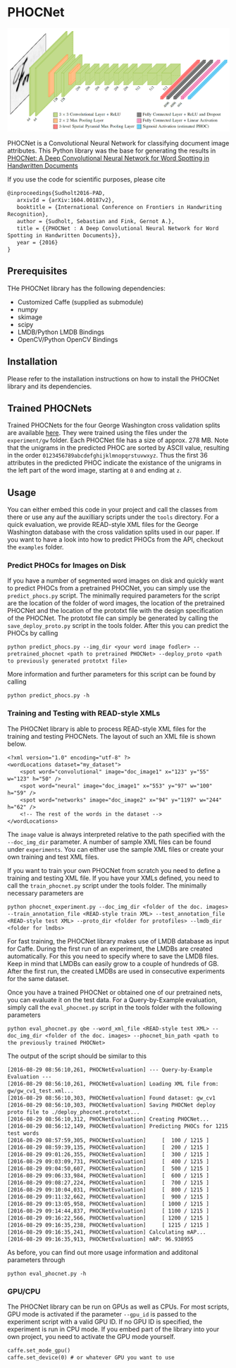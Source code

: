 # PHOCNet
![PHOCNet Architecture](phocnet_architecture.png)

PHOCNet is a Convolutional Neural Network for classifying document image attributes. This Python library was the base for generating the results in [PHOCNet: A Deep Convolutional Neural Network for Word Spotting in Handwritten Documents](http://patrec.cs.tu-dortmund.de/pubs/abstracts/Sudholt2016-PAD.htm)

If you use the code for scientific purposes, please cite
```
@inproceedings{Sudholt2016-PAD,
   arxivId = {arXiv:1604.00187v2},
   booktitle = {International Conference on Frontiers in Handwriting Recognition},
   author = {Sudholt, Sebastian and Fink, Gernot A.},
   title = {{PHOCNet : A Deep Convolutional Neural Network for Word Spotting in Handwritten Documents}},
   year = {2016}
}
```

## Prerequisites
THe PHOCNet library has the following dependencies:
- Customized Caffe (supplied as submodule)
- numpy
- skimage
- scipy
- LMDB/Python LMDB Bindings
- OpenCV/Python OpenCV Bindings

## Installation
Please refer to the installation instructions on how to install the PHOCNet library and its dependencies.

## Trained PHOCNets
Trained PHOCNets for the four George Washington cross validation splits are available [here](http://patrec.cs.tu-dortmund.de/cms/en/home/Resources/index.html). They were trained using the files under the `experiment/gw` folder. Each PHOCNet file has a size of approx. 278 MB. Note that the unigrams in the predicted PHOC are sorted by ASCII value, resulting in the order `0123456789abcdefghijklmnopqrstuvwxyz`. Thus the first 36 attributes in the predicted PHOC indicate the existance of the unigrams in the left part of the word image, starting at `0` and ending at `z`.

## Usage
You can either embed this code in your project and call the classes from there or use any auf the auxilliary scripts under the `tools` directory.
For a quick evaluation, we provide READ-style XML files for the George Washington database with the cross validation splits used in our paper.
If you want to have a look into how to predict PHOCs from the API, checkout the `examples` folder.

### Predict PHOCs for Images on Disk
If you have a number of segmented word images on disk and quickly want to predict PHOCs from a pretrained PHOCNet, you can simply use the `predict_phocs.py` script.
The minimally required parameters for the script are the location of the folder of word images, the location of the pretrained PHOCNet
and the location of the prototxt file with the design specification of the PHOCNet. The prototxt file can simply be generated by calling the `save_deploy_proto.py` script in the tools folder.
After this you can predict the PHOCs by calling
```
python predict_phocs.py --img_dir <your word image fodler> --pretrained_phocnet <path to pretrained PHOCNet> --deploy_proto <path to previously generated prototxt file>
```

More information and further parameters for this script can be found by calling
```
python predict_phocs.py -h
```

### Training and Testing with READ-style XMLs
The PHOCNet library is able to process READ-style XML files for the training and testing PHOCNets. The layout of such an XML file is shown below.
```
<?xml version="1.0" encoding="utf-8" ?>
<wordLocations dataset="my_dataset">
    <spot word="convolutional" image="doc_image1" x="123" y="55" w="123" h="50" />
    <spot word="neural" image="doc_image1" x="553" y="97" w="100" h="59" />
    <spot word="networks" image="doc_image2" x="94" y="1197" w="244" h="62" />
    <!-- The rest of the words in the dataset -->
</wordLocations>
```
The `image` value is always interpreted relative to the path specified with the `--doc_img_dir` parameter. 
A number of sample XML files can be found under `experiments`. You can either use the sample XML files or create your own training and test XML files.

If you want to train your own PHOCNet from scratch you need to define a training and testing XML file. If you have your XMLs defined, you need to call the `train_phocnet.py` script under the tools folder. The minimally necessary parameters are
```
python phocnet_experiment.py --doc_img_dir <folder of the doc. images> --train_annotation_file <READ-style train XML> --test_annotation_file <READ-style test XML> --proto_dir <folder for protofiles> --lmdb_dir <folder for lmdbs>
```
For fast training, the PHOCNet library makes use of LMDB database as input for Caffe. During the first run of an experiment, the LMDBs are created automatically. For this you need to specify where to save the LMDB files. Keep in mind that LMDBs can easily grow to a couple of hundreds of GB. 
After the first run, the created LMDBs are used in consecutive experiments for the same dataset.

Once you have a trained PHOCNet or obtained one of our pretrained nets, you can evaluate it on the test data. For a Query-by-Example evaluation, simply call the `eval_phocnet.py` script in the tools folder with the following parameters
```
python eval_phocnet.py qbe --word_xml_file <READ-style test XML> --doc_img_dir <folder of the doc. images> --phocnet_bin_path <path to the previously trained PHOCNet>
```
The output of the script should be similar to this
```
[2016-08-29 08:56:10,261, PHOCNetEvaluation] --- Query-by-Example Evaluation ---
[2016-08-29 08:56:10,261, PHOCNetEvaluation] Loading XML file from: gw/gw_cv1_test.xml...
[2016-08-29 08:56:10,303, PHOCNetEvaluation] Found dataset: gw_cv1
[2016-08-29 08:56:10,303, PHOCNetEvaluation] Saving PHOCNet deploy proto file to ./deploy_phocnet.prototxt...
[2016-08-29 08:56:10,312, PHOCNetEvaluation] Creating PHOCNet...
[2016-08-29 08:56:12,149, PHOCNetEvaluation] Predicting PHOCs for 1215 test words
[2016-08-29 08:57:59,305, PHOCNetEvaluation]     [  100 / 1215 ]
[2016-08-29 08:59:39,135, PHOCNetEvaluation]     [  200 / 1215 ]
[2016-08-29 09:01:26,355, PHOCNetEvaluation]     [  300 / 1215 ]
[2016-08-29 09:03:09,731, PHOCNetEvaluation]     [  400 / 1215 ]
[2016-08-29 09:04:50,607, PHOCNetEvaluation]     [  500 / 1215 ]
[2016-08-29 09:06:33,984, PHOCNetEvaluation]     [  600 / 1215 ]
[2016-08-29 09:08:27,224, PHOCNetEvaluation]     [  700 / 1215 ]
[2016-08-29 09:10:04,031, PHOCNetEvaluation]     [  800 / 1215 ]
[2016-08-29 09:11:32,662, PHOCNetEvaluation]     [  900 / 1215 ]
[2016-08-29 09:13:05,958, PHOCNetEvaluation]     [ 1000 / 1215 ]
[2016-08-29 09:14:44,837, PHOCNetEvaluation]     [ 1100 / 1215 ]
[2016-08-29 09:16:22,566, PHOCNetEvaluation]     [ 1200 / 1215 ]
[2016-08-29 09:16:35,238, PHOCNetEvaluation]     [ 1215 / 1215 ]
[2016-08-29 09:16:35,241, PHOCNetEvaluation] Calculating mAP...
[2016-08-29 09:16:35,913, PHOCNetEvaluation] mAP: 96.938955
```
As before, you can find out more usage information and additonal parameters through
```
python eval_phocnet.py -h
```

### GPU/CPU
The PHOCNet library can be run on GPUs as well as CPUs. For most scripts, GPU mode is activated if the parameter `--gpu_id` is passed to the experiment script with a valid GPU ID. If no GPU ID is specified, the experiment is run in CPU mode. If you embed part of the library into your own project, you need to activate the GPU mode yourself.
```
caffe.set_mode_gpu()
caffe.set_device(0) # or whatever GPU you want to use
```
